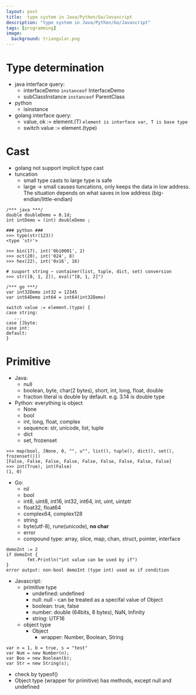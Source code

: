 ```yaml
---
layout: post
title:  type system in Java/Python/Go/Javascript
description: "type system in Java/Python/Go/Javascript"
tags: [programming]
image:
  background: triangular.png
---
```


# Type determination #
* java interface query:
   - interfaceDemo `instanceof` InterfaceDemo
   - subClassInstance `instanceof` ParentClass
* python
   - isinstance
* golang interface query:  
   - value, ok := element.(T)    `element is interface var, T is base type`
   - switch value := element.(type)

# Cast #
* golang not support implicit type cast
* tuncation
   - small type casts to large type is safe
   - large -> small causes tuncations, only keeps the data in low address. The situation depends on what saves in low address (big-endian/little-endian)

~~~
/*** java ***/
double doubleDemo = 0.1d;
int intDemo = (int) doubleDemo ;

### python ###
>>> type(str(123))
<type 'str'>

>>> bin(17), int('0b10001', 2)
>>> oct(20), int('024', 8)
>>> hex(22), int('0x16', 16)

# suuport string ~ container(list, tuple, dict, set) conversion
>>> str([0, 1, 2]), eval("[0, 1, 2]")

/*** go ***/
var int32Demo int32 = 12345
var int64Demo int64 = int64(int32Demo)

switch value := element.(type) {
case string:
   ...
case []byte:
case int:
default:
}
~~~

# Primitive #
* Java:
   - null
   - boolean, byte, char(2 bytes), short, int, long, float, double
   - fraction literal is double by default. e.g. 3.14 is double type
* Python: everything is object
   - None
   - bool
   - int, long, float, complex
   - sequence: str, unicode, list, tuple
   - dict
   - set, frozenset

~~~
>>> map(bool, [None, 0, "", u"", list(), tuple(), dict(), set(), frozenset()])
[False, False, False, False, False, False, False, False, False]
>>> int(True), int(False)
(1, 0)
~~~

* Go:
   - nil
   - bool
   - int8, uint8, int16, int32, int64, int, uint, uintptr
   - float32, float64
   - complex64, complex128
   - string
   - byte(utf-8), rune(unicode), **no char**
   - error
   - compound type: array, slice, map, chan, struct, pointer, interface

~~~
demoInt := 2
if demoInt {
        fmt.Println("int value can be used by if")
}
error output: non-bool demoInt (type int) used as if condition
~~~

* Javascript: 
   - primitive type
      - undefined: undefined
      - null: null - can be treated as a specifal value of Object
      - boolean: true, false
      - number: double (64bits, 8 bytes), NaN, Infinity
      - string: UTF16
   - object type
      - Object
         + wrapper: Number, Boolean, String

~~~
var n = 1, b = true, s = "test"
var Num = new Number(n);
var Boo = new Boolean(b);
var Str = new String(s);
~~~

   - check by typeof()
   - Object type (wrapper for primitive) has methods, except null and undefined